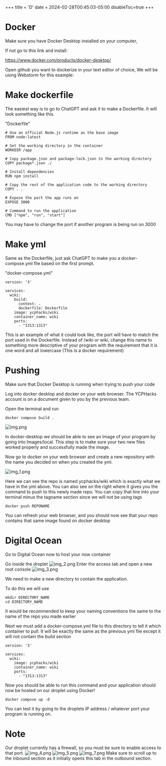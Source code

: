 +++
title = 'D'
date = 2024-02-28T00:45:03-05:00
disableToc=true
+++
# Docker

Make sure you have Docker Desktop installed on your computer,

If not go to this link and install:


https://www.docker.com/products/docker-desktop/



Open github you want to dockerize in your text editor of choice,
We will be using Webstorm for this example:


# Make dockerfile
The easiest way is to go to ChatGPT and ask it to make a Dockerfile.
It will look something like this.

"Dockerfile"
```
# Use an official Node.js runtime as the base image
FROM node:latest

# Set the working directory in the container
WORKDIR /app

# Copy package.json and package-lock.json to the working directory
COPY package*.json ./

# Install dependencies
RUN npm install

# Copy the rest of the application code to the working directory
COPY . .

# Expose the port the app runs on
EXPOSE 3000

# Command to run the application
CMD ["npm", "run", "start"]
```
You may have to change the port if another program is being run on 3000


# Make yml
Same as the Dockerfile, just ask ChatGPT to make you a 
docker-compose.yml file based on the first prompt.  

"docker-compose.yml"
```
version: '3'

services:
  wiki:
    build:
      context: .
      dockerfile: Dockerfile
    image: ycphacks/wiki
    container_name: wiki
    ports:
      - "1313:1313"
```
This is an example of what it could look like, the port will have to match the port used 
in the Dockerfile. Instead of /wiki or wiki, change this name to something more descriptive
of your program with the requirement that it is one 
word and all lowercase (This is a docker requirement)

# Pushing
Make sure that Docker Desktop is running when trying to push your code

Log into docker desktop and docker on your web browser. The YCPHacks account 
is on a document given to you by the previous team.

Open the terminal and run
```
docker compose build .
```
![img.png](img.png)

In docker-desktop we should be able to see an Image of your program by going into 
Images/local. This step is to make sure your two new files worked properly 
and successfully made the image.

Now go to docker on your web browser and create a new repository with the name you decided on when you created the yml.

![img_1.png](img_1.png)

Here we can see the repo is named ycphacks/wiki which is exactly what we have in the yml above. 
You can also see on the right where it gives you the command to push to this newly made repo. You can copy that line into your terminal minus the tagname section since we will not be using tags

```
docker push REPONAME
```

You can refresh your web browser, and you should now see that your repo contains that same image found on docker desktop

# Digital Ocean
Go to Digital Ocean now to host your now container 

Go inside the droplet 
![img_2.png](img_2.png)
Enter the access tab and open a new root console
![img_3.png](img_3.png)

We need to make a new directory to contain the application.

To do this we will use 
```
mkdir DIRECTORY_NAME
cd DIRECTORY_NAME
```
It would be recommended to keep your naming conventions the same to the name of the repo you made earlier

Next we must add a docker-compose.yml file to this directory 
to tell it which container to pull. It will be exactly the same
as the previous yml file except it will not contain the build section
```
version: '3'

services:
  wiki:
    image: ycphacks/wiki
    container_name: wiki
    ports:
      - "1313:1313"
```

Now you should be able to run this command and your application should now be hosted on our droplet using Docker!
```
docker compose up -d
```
You can test it by going to the droplets IP address / whatever port your program is running on.
# Note
Our droplet currently has a firewall, so you must be sure to enable access to that port.
![img_4.png](img_4.png)
![img_5.png](img_5.png)
![img_7.png](img_7.png)
Make sure to scroll up to the inbound section as it initially opens this tab in the outbound section.